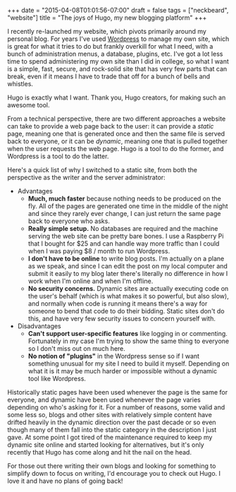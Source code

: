 +++
date = "2015-04-08T01:01:56-07:00"
draft = false
tags = ["neckbeard", "website"]
title = "The joys of Hugo, my new blogging platform"
+++

I recently re-launched my website, which pivots primarily around my personal blog. For years I've used [Wordpress](http://www.wordpress.org) to manage my own site, which is great for what it tries to do but frankly overkill for what I need, with a bunch of administration menus, a database, plugins, etc. I've got a lot less time to spend administering my own site than I did in college, so what I want is a simple, fast, secure, and rock-solid site that has very few parts that can break, even if it means I have to trade that off for a bunch of bells and whistles. 

Hugo is exactly what I want. Thank you, Hugo creators, for making such an awesome tool.

From a technical perspective, there are two different approaches a website can take to provide a web page back to the user: it can provide a _static_ page, meaning one that is generated once and then the same file is served back to everyone, or it can be _dynamic_, meaning one that is pulled together when the user requests the web page. Hugo is a tool to do the former, and Wordpress is a tool to do the latter.

Here's a quick list of why I switched to a static site, from both the perspective as the writer and the server administrator:

- Advantages
	- **Much, much faster** because nothing needs to be produced on the fly. All of the pages are generated one time in the middle of the night and since they rarely ever change, I can just return the same page back to everyone who asks.
	- **Really simple setup.** No databases are required and the machine serving the web site can be pretty bare bones. I use a Raspberry Pi that I bought for $25 and can handle way more traffic than I could when I was paying $8 / month to run Wordpress.
	- **I don't have to be online** to write blog posts. I'm actually on a plane as we speak, and since I can edit the post on my local computer and submit it easily to my blog later there's literally no difference in how I work when I'm online and when I'm offline.
	- **No security concerns.** Dynamic sites are actually executing code on the user's behalf (which is what makes it so powerful, but also slow), and normally when code is running it means there's a way for someone to bend that code to do their bidding. Static sites don't do this, and have very few security issues to concern yourself with.
- Disadvantages
	- **Can't support user-specific features** like logging in or commenting. Fortunately in my case I'm trying to show the same thing to everyone so I don't miss out on much here.
	- **No notion of "plugins"** in the Wordpress sense so if I want something unusual for my site I need to build it myself. Depending on what it is it may be much harder or impossible without a dynamic tool like Wordpress. 

Historically static pages have been used whenever the page is the same for everyone, and dynamic have been used whenever the page varies depending on who's asking for it. For a number of reasons, some valid and some less so, blogs and other sites with relatively simple content have drifted heavily in the dynamic direction over the past decade or so even though many of them fall into the static category in the description I just gave. At some point I got tired of the maintenance required to keep my dynamic site online and started looking for alternatives, but it's only recently that Hugo has come along and hit the nail on the head.

For those out there writing their own blogs and looking for something to simplify down to focus on writing, I'd encourage you to check out Hugo. I love it and have no plans of going back!